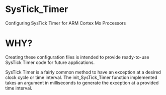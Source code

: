 # SysTick_Timer
 Configuring SysTick Timer for ARM Cortex Mx Processors

# WHY?
Creating these configuration files is intended to provide ready-to-use SysTick Timer code for future applications.

SysTick Timer is a fairly common method to have an exception at a desired clock cycle or time interval. The init_SysTick_Timer function implemented takes an argument in milliseconds to generate the exception at a provided time interval. 